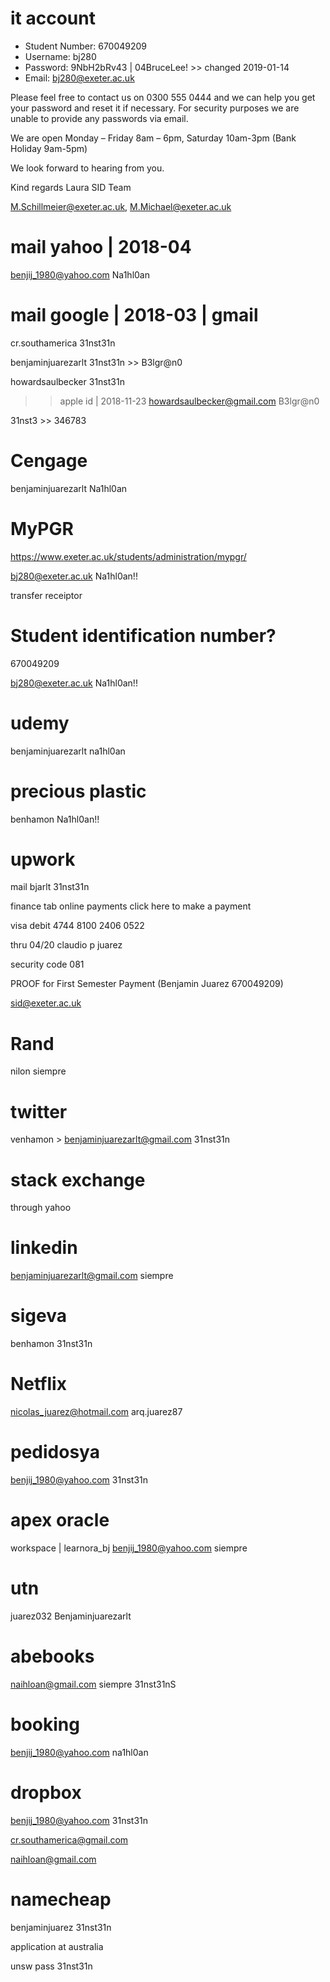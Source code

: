 
# it account

- Student Number: 670049209
- Username: bj280 
- Password: 9NbH2bRv43 | 04BruceLee! >> changed 2019-01-14
- Email: bj280@exeter.ac.uk

Please feel free to contact us on 0300 555 0444 and we can help you get your password and reset it if necessary. For security purposes we are unable to provide any passwords via email.
 
We are open Monday – Friday 8am – 6pm, Saturday 10am-3pm (Bank Holiday 9am-5pm)
 
We look forward to hearing from you.
 
Kind regards
Laura
SID Team

M.Schillmeier@exeter.ac.uk, M.Michael@exeter.ac.uk

# mail yahoo | 2018-04

benjij_1980@yahoo.com
Na1hl0an 

# mail google | 2018-03 | gmail

cr.southamerica
31nst31n

benjaminjuarezarlt
31nst31n >> B3lgr@n0

howardsaulbecker
31nst31n

>> apple id | 2018-11-23
howardsaulbecker@gmail.com
B3lgr@n0

31nst3 >> 346783

# Cengage
benjaminjuarezarlt
Na1hl0an

# MyPGR

https://www.exeter.ac.uk/students/administration/mypgr/

bj280@exeter.ac.uk
Na1hl0an!!

transfer receiptor

# Student identification number?
670049209

bj280@exeter.ac.uk
Na1hl0an!!

# udemy 

benjaminjuarezarlt
na1hl0an

# precious plastic

benhamon
Na1hl0an!!

# upwork
mail bjarlt
31nst31n

finance tab
online payments
click here to make a payment

visa debit
4744 8100 2406 0522

thru 04/20
claudio p juarez

security code 
081

PROOF for First Semester Payment (Benjamin Juarez 670049209)

sid@exeter.ac.uk

# Rand
nilon
siempre

# twitter

venhamon > benjaminjuarezarlt@gmail.com
31nst31n

# stack exchange
through yahoo

# linkedin
benjaminjuarezarlt@gmail.com
siempre

# sigeva
benhamon
31nst31n

# Netflix

nicolas_juarez@hotmail.com 
arq.juarez87

# pedidosya
benjij_1980@yahoo.com
31nst31n

# apex oracle

workspace | learnora_bj
benjij_1980@yahoo.com
siempre

# utn

juarez032
Benjaminjuarezarlt

# abebooks

naihloan@gmail.com
siempre
31nst31nS

# booking

benjij_1980@yahoo.com
na1hl0an

# dropbox

benjij_1980@yahoo.com
31nst31n

cr.southamerica@gmail.com

naihloan@gmail.com

# namecheap

benjaminjuarez
31nst31n

application at australia

unsw
pass 31nst31n
